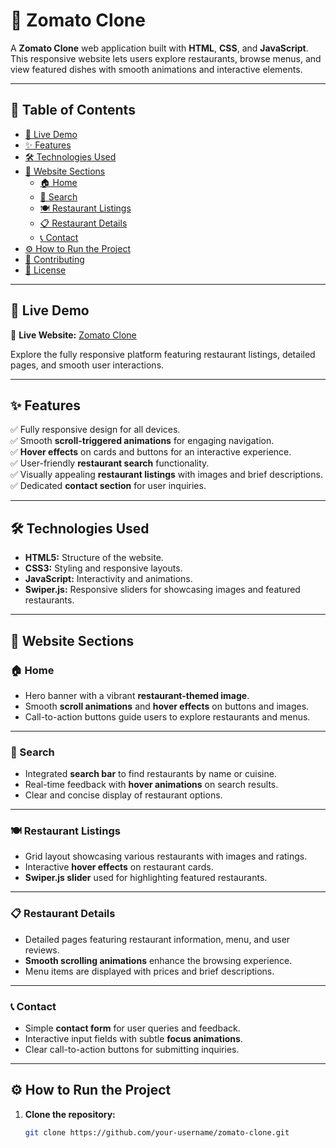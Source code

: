 # 🍕 Zomato Clone

A **Zomato Clone** web application built with **HTML**, **CSS**, and **JavaScript**.  
This responsive website lets users explore restaurants, browse menus, and view featured dishes with smooth animations and interactive elements.

---

## 📍 Table of Contents

- [🚀 Live Demo](#-live-demo)  
- [✨ Features](#-features)  
- [🛠️ Technologies Used](#-technologies-used)  
- [📄 Website Sections](#-website-sections)  
  - [🏠 Home](#-home)  
  - [🔎 Search](#-search)  
  - [🍽️ Restaurant Listings](#-restaurant-listings)  
  - [📋 Restaurant Details](#-restaurant-details)  
  - [📞 Contact](#-contact)  
- [⚙️ How to Run the Project](#-how-to-run-the-project)  
- [🤝 Contributing](#-contributing)  
- [📄 License](#-license)  

---

## 🚀 Live Demo

🔗 **Live Website:** [Zomato Clone](https://zomato-clone-wheat-five.vercel.app/)

Explore the fully responsive platform featuring restaurant listings, detailed pages, and smooth user interactions.

---

## ✨ Features

✅ Fully responsive design for all devices.  
✅ Smooth **scroll-triggered animations** for engaging navigation.  
✅ **Hover effects** on cards and buttons for an interactive experience.  
✅ User-friendly **restaurant search** functionality.  
✅ Visually appealing **restaurant listings** with images and brief descriptions.  
✅ Dedicated **contact section** for user inquiries.  

---

## 🛠️ Technologies Used

- **HTML5:** Structure of the website.  
- **CSS3:** Styling and responsive layouts.  
- **JavaScript:** Interactivity and animations.  
- **Swiper.js:** Responsive sliders for showcasing images and featured restaurants.  

---

## 📄 Website Sections

### 🏠 Home

- Hero banner with a vibrant **restaurant-themed image**.  
- Smooth **scroll animations** and **hover effects** on buttons and images.  
- Call-to-action buttons guide users to explore restaurants and menus.  

---

### 🔎 Search

- Integrated **search bar** to find restaurants by name or cuisine.  
- Real-time feedback with **hover animations** on search results.  
- Clear and concise display of restaurant options.  

---

### 🍽️ Restaurant Listings

- Grid layout showcasing various restaurants with images and ratings.  
- Interactive **hover effects** on restaurant cards.  
- **Swiper.js slider** used for highlighting featured restaurants.  

---

### 📋 Restaurant Details

- Detailed pages featuring restaurant information, menu, and user reviews.  
- **Smooth scrolling animations** enhance the browsing experience.  
- Menu items are displayed with prices and brief descriptions.  

---

### 📞 Contact

- Simple **contact form** for user queries and feedback.  
- Interactive input fields with subtle **focus animations**.  
- Clear call-to-action buttons for submitting inquiries.  

---

## ⚙️ How to Run the Project

1. **Clone the repository:**

   ```bash
   git clone https://github.com/your-username/zomato-clone.git

